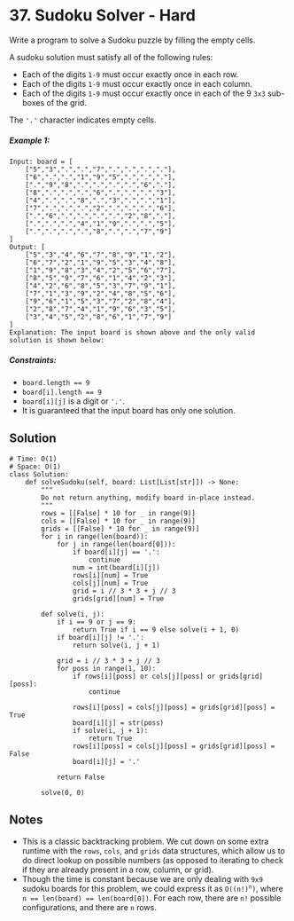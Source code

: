# 37. Sudoku Solver - Hard

Write a program to solve a Sudoku puzzle by filling the empty cells.

A sudoku solution must satisfy all of the following rules:

- Each of the digits `1-9` must occur exactly once in each row.
- Each of the digits `1-9` must occur exactly once in each column.
- Each of the digits `1-9` must occur exactly once in each of the 9 `3x3` sub-boxes of the grid.

The `'.'` character indicates empty cells.

##### Example 1:

```
Input: board = [
    ["5","3",".",".","7",".",".",".","."],
    ["6",".",".","1","9","5",".",".","."],
    [".","9","8",".",".",".",".","6","."],
    ["8",".",".",".","6",".",".",".","3"],
    ["4",".",".","8",".","3",".",".","1"],
    ["7",".",".",".","2",".",".",".","6"],
    [".","6",".",".",".",".","2","8","."],
    [".",".",".","4","1","9",".",".","5"],
    [".",".",".",".","8",".",".","7","9"]
]
Output: [
    ["5","3","4","6","7","8","9","1","2"],
    ["6","7","2","1","9","5","3","4","8"],
    ["1","9","8","3","4","2","5","6","7"],
    ["8","5","9","7","6","1","4","2","3"],
    ["4","2","6","8","5","3","7","9","1"],
    ["7","1","3","9","2","4","8","5","6"],
    ["9","6","1","5","3","7","2","8","4"],
    ["2","8","7","4","1","9","6","3","5"],
    ["3","4","5","2","8","6","1","7","9"]
]
Explanation: The input board is shown above and the only valid solution is shown below:
```

##### Constraints:

- `board.length == 9`
- `board[i].length == 9`
- `board[i][j]` is a digit or `'.'`.
- It is guaranteed that the input board has only one solution.

## Solution

```
# Time: O(1)
# Space: O(1)
class Solution:
    def solveSudoku(self, board: List[List[str]]) -> None:
        """
        Do not return anything, modify board in-place instead.
        """
        rows = [[False] * 10 for _ in range(9)]
        cols = [[False] * 10 for _ in range(9)]
        grids = [[False] * 10 for _ in range(9)]
        for i in range(len(board)):
            for j in range(len(board[0])):
                if board[i][j] == '.':
                    continue
                num = int(board[i][j])
                rows[i][num] = True
                cols[j][num] = True
                grid = i // 3 * 3 + j // 3
                grids[grid][num] = True
        
        def solve(i, j):
            if i == 9 or j == 9:
                return True if i == 9 else solve(i + 1, 0)
            if board[i][j] != '.':
                return solve(i, j + 1)
            
            grid = i // 3 * 3 + j // 3
            for poss in range(1, 10):
                if rows[i][poss] or cols[j][poss] or grids[grid][poss]:
                    continue
                    
                rows[i][poss] = cols[j][poss] = grids[grid][poss] = True
                board[i][j] = str(poss)
                if solve(i, j + 1):
                    return True
                rows[i][poss] = cols[j][poss] = grids[grid][poss] = False
                board[i][j] = '.'
            
            return False
        
        solve(0, 0)
```

## Notes
- This is a classic backtracking problem. We cut down on some extra runtime with the `rows`, `cols`, and `grids` data structures, which allow us to do direct lookup on possible numbers (as opposed to iterating to check if they are already present in a row, column, or grid).
- Though the time is constant because we are only dealing with `9x9` sudoku boards for this problem, we could express it as <code>O((n!)<sup>n</sup>)</code>, where `n == len(board) == len(board[0])`. For each row, there are `n!` possible configurations, and there are `n` rows.